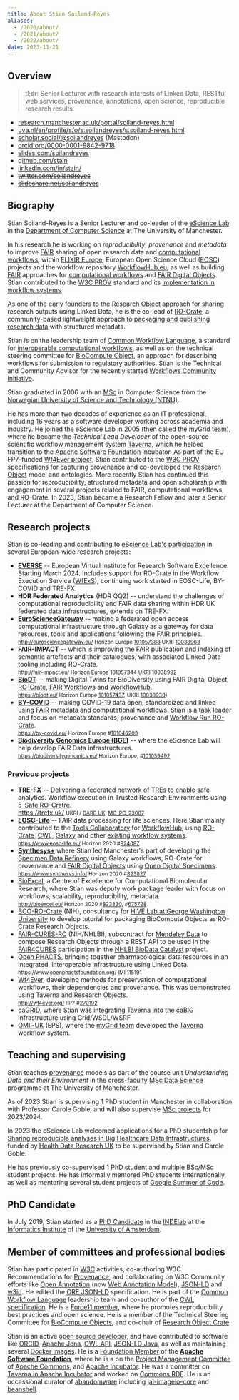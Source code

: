 ```yaml
---
title: About Stian Soiland-Reyes
aliases:
  - /2020/about/
  - /2021/about/
  - /2022/about/
date: 2023-11-21
---
```


## Overview

> tl;dr: Senior Lecturer with research interests of Linked Data, RESTful web services, provenance, annotations, open science, reproducible research results.

* <a rel="me" href="https://www.research.manchester.ac.uk/portal/soiland-reyes.html">research.manchester.ac.uk/portal/soiland-reyes.html</a>
* <a rel="me" href="https://www.uva.nl/en/profile/s/o/s.soilandreyes/s.soiland-reyes.html">uva.nl/en/profile/s/o/s.soilandreyes/s.soiland-reyes.html</a>
* <a rel="me" href="https://scholar.social/@soilandreyes">scholar.social/@soilandreyes</a> (Mastodon)
* <a rel="me" href="https://orcid.org/0000-0001-9842-9718">orcid.org/0000-0001-9842-9718</a>
* [slides.com/soilandreyes](https://slides.com/soilandreyes)
* [github.com/stain](https://github.com/stain)
* [linkedin.com/in/stain/](https://www.linkedin.com/in/stain/)
* ~~[twitter.com/soilandreyes](https://twitter.com/soilandreyes)~~
* ~~[slideshare.net/soilandreyes](https://www.slideshare.net/soilandreyes)~~

## Biography

Stian Soiland-Reyes is a Senior Lecturer and co-leader of the [eScience Lab](https://esciencelab.org.uk/ "eScience Lab at The University of Manchester") in the [Department of Computer Science](https://www.cs.manchester.ac.uk/) at The University of Manchester. 

In his research he is working on _reproducibility_, _provenance_ and _metadata_ to improve [FAIR](https://www.go-fair.org/fair-principles/ "FAIR principles") sharing of open research data and [computational workflows](https://doi.org/10.1162/dint_a_00033), within [ELIXIR Europe](https://elixir-europe.org/), European Open Science Cloud ([EOSC](https://ec.europa.eu/info/research-and-innovation/strategy/goals-research-and-innovation-policy/open-science/european-open-science-cloud-eosc_en)) projects and the workflow repository [WorkflowHub.eu](https://workflowhub.eu/), as well as building [FAIR](https://www.go-fair.org/fair-principles/) approaches for [computational workflows](https://workflows.community/groups/fair/) and [FAIR Digital Objects](https://fairdo.org/). Stian contributed to the [W3C PROV](https://www.w3.org/TR/prov-overview/) standard and its [implementation in workflow systems](https://doi.org/10.1093/gigascience/giz095 "Sharing interoperable workflow provenance: A review of best practices and their practical application in CWLProv"). 

As one of the early founders to the [Research Object](https://www.researchobject.org/) approach for sharing research outputs using Linked Data, he is the co-lead of [RO-Crate](https://www.researchobject.org/ro-crate/), a community-based lightweight approach to [packaging and publishing research data](https://www.researchobject.org/2021-packaging-research-artefacts-with-ro-crate/) with structured metadata. 

Stian is on the leadership team of [Common Workflow Language](https://www.commonwl.org/), a standard for [interoperable computational workflows](/2022/phd/methods-included/), as well as on the technical steering committee for [BioCompute Object](https://www.biocomputeobject.org/), an approach for describing workflows for submission to regulatory authorities. Stian is the Technical and Community Advisor for the recently started [Workflows Community Initiative](https://workflows.community/). 

Stian graduated in 2006 with an [MSc](https://doi.org/11250/251073) in Computer Science from the [Norwegian University of Science and Technology (NTNU)](https://www.ntnu.no/). 

He has more than two decades of experience as an IT professional, including 16 years as a software developer working across academia and industry. He joined the [eScience Lab](https://esciencelab.org.uk/ "eScience Lab") in 2005 (then called the [myGrid team](http://www.mygrid.org.uk/)), where he became the _Technical Lead Developer_ of the open-source scientific workflow management system [Taverna](http://taverna.incubator.apache.org/), which he helped transition to the [Apache Software Foundation](https://www.apache.org/ "ASF") incubator. As part of the EU FP7-funded [Wf4Ever project](/2020/archive/wf4ever/), Stian contributed to the [W3C PROV](https://www.w3.org/TR/prov-overview/ "W3C PROV-Overview") specifications for capturing provenance and co-developed the [Research Object](http://www.researchobject.org/) model and ontologies.  More recently Stian has continued this passion for reproducibility, structured metadata and open scholarship with engagement in several projects related to FAIR, computational workflows, and RO-Crate. In 2023, Stian became a Research Fellow and later a Senior Lecturer at the Department of Computer Science.

## Research projects

Stian is co-leading and contributing to [eScience Lab's participation](https://esciencelab.org.uk/projects/) in several European-wide research projects:

* **[EVERSE](https://esciencelab.org.uk/projects/everse/)** -- European Virtual Institute for Research Software Excellence. Starting March 2024. Includes support for RO-Crate in the Workflow Execution Service ([WfExS](https://github.com/inab/WfExS-backend)), continuing work started in EOSC-Life, BY-COVID and TRE-FX.
* **HDR Federated Analytics** (HDR QQ2) -- understand the challenges of computational reproducibility and FAIR data sharing within HDR UK federated data infrastructures, extends on TRE-FX.
* **[EuroScienceGateway](https://esciencelab.org.uk/projects/eurosciencegateway/)** -- making a federated open access computational infrastructure through Galaxy as a gateway for data resources, tools and applications following the FAIR principles.  
  <small><http://eurosciencegateway.eu/> Horizon Europe [101057388](https://doi.org/10.3030/101057388) UKRI [10038963](https://gtr.ukri.org/projects?ref=10038963)</small>
* **[FAIR-IMPACT](https://esciencelab.org.uk/projects/fair-impact/)** -- which is improving the FAIR publication and indexing of semantic artefacts and their catalogues, with associated Linked Data tooling including RO-Crate.  
  <small><http://fair-impact.eu/> Horizon Europe [101057344](https://doi.org/10.3030/101057344) UKRI [10038992](https://gtr.ukri.org/projects?ref=10038992)</small>
* **[BioDT](https://esciencelab.org.uk/projects/biodt/)** -- making Digital Twins for BioDiversity using FAIR Digital Object, [RO-Crate](https://www.researchobject.org/ro-crate/), [FAIR Workflows](https://workflows.community/groups/fair/) and [WorkflowHub](https://workflowhub.eu/).  
  <small><https://biodt.eu/> Horizon Europe [101057437](https://doi.org/10.3030/101057437), UKRI [10038930](https://gtr.ukri.org/projects?ref=10038930))</small>
* **[BY-COVID](https://esciencelab.org.uk/projects/by-covid/)** -- making COVID-19 data open, standardized and linked using FAIR metadata and computational workflows. Stian is a task leader and focus on metadata standards, provenance and [Workflow Run RO-Crate](https://www.researchobject.org/workflow-run-crate/).  
  <small><https://by-covid.eu/> Horizon Europe #[101046203](https://doi.org/10.3030/101046203)</small>
* **[Biodiversity Genomics Europe (BGE)](https://esciencelab.org.uk/projects/biodiversitygenomics/)** -- where the eScience Lab will help develop FAIR Data infrastructures.  
  <small><https://biodiversitygenomics.eu/> Horizon Europe, #[101059492](https://doi.org/10.3030/101059492)</small>


### Previous projects

* **[TRE-FX](https://esciencelab.org.uk/projects/tre-fx/)** -- Delivering a [federated network of TREs](https://doi.org/10.5281/zenodo.10055354) to enable safe analytics. Workflow execution in Trusted Research Environments using [5-Safe RO-Cratre](https://trefx.uk/5s-crate/).  
  https://trefx.uk/ <small>UKRI / [DARE UK](https://dareuk.org.uk/): [MC_PC_23007](https://gtr.ukri.org/projects?ref=MC_PC_23007)</small>
* **[EOSC-Life](https://esciencelab.org.uk/projects/eosclife/)** -- FAIR data processing for life sciences. Here Stian mainly contributed to the [Tools Collaboratory](https://www.eosc-life.eu/tools-workflows/) for [WorkflowHub](https://workflowhub.eu/), using [RO-Crate](https://www.researchobject.org/ro-crate/), [CWL](https://www.commonwl.org/), [Galaxy](https://galaxyproject.org/) and other [existing workflow systems](https://s.apache.org/existing-workflow-systems).  
  <small><https://www.eosc-life.eu/> Horizon 2020 #[824087](https://doi.org/10.3030/824087)</small>
* **[Synthesys+](https://esciencelab.org.uk/projects/synthesys/)**  where Stian led Manchester's part of developing the [Specimen Data Refinery](/2022/phd/specimen-data-refinery/) using Galaxy workflows, RO-Crate for provenance and [FAIR Digital Objects](/2022/phd/incrementally-building-fdos/) using [Open Digital Specimens](https://github.com/DiSSCo/openDS).  
  <small><https://www.synthesys.info/> Horizon 2020 #[823827](https://doi.org/10.3030/823827)</small>
* [BioExcel](https://esciencelab.org.uk/projects/bioexcel/), a Centre of Excellence for Computational Biomolecular Research, where Stian was deputy work package leader with focus on workflows, scalability, reproducibility, metadata.  
  <small><http://bioexcel.eu/> Horizon 2020 #[823830](https://doi.org/10.3030/823830), #[675728](https://doi.org/10.3030/675728)</small>
* [BCO-RO-Crate](https://biocompute-objects.github.io/bco-ro-crate) (NIH), consultancy for [HIVE Lab at George Washington University](https://hive.biochemistry.gwu.edu/) to develop tutorial for packaging BioCompute Objects as RO-Crate Research Objects.
* [FAIR-CURES-RO](https://esciencelab.org.uk/projects/ro-composer/) (NIH/NHLBI), subcontract for [Mendeley Data](https://data.mendeley.com/) to compose Research Objects through a REST API to be used in the [FAIR4CURES](https://www.elsevier.com/about/press-releases/archive/science-and-technology/elsevier-and-seven-bridges-receive-nih-data-commons-grant-for-biomedical-data-analysis) participation in the [NHLBI BioData Catalyst](https://biodatacatalyst.nhlbi.nih.gov/) project.
* [Open PHACTS](https://esciencelab.org.uk/projects/openphacts/), bringing together pharmacological data resources in an integrated, interoperable infrastructure using Linked Data.  
  <small><https://www.openphactsfoundation.org/> IMI [115191](https://cordis.europa.eu/project/id/115191)</small>
* [Wf4Ever](/2020/archive/wf4ever/), developing methods for preservation of computational workflows, their dependencies and provenance. This was demonstrated using Taverna and Research Objects.  
  <small><http://wf4ever.org/> FP7 #[270192](https://doi.org/10.3030/270192)</small>
* [caGRID](https://esciencelab.org.uk/projects/cagrid/), where Stian was integrating Taverna into the [caBIG](https://en.wikipedia.org/wiki/CaBIG) infrastructure using Grid/WSDL/WSRF
* [OMII-UK](https://web.archive.org/web/20070717065359/http://omii.ac.uk/) (EPS), where the [myGrid team](https://esciencelab.org.uk/about/#history) developed the [Taverna](https://en.wikipedia.org/wiki/Apache_Taverna) workflow system.

## Teaching and supervising

Stian teaches [provenance](/2022/prov/) models as part of the course unit _Understanding Data and their Environment_ in the cross-faculty [MSc Data Science](https://www.manchester.ac.uk/study/masters/courses/list/11552/msc-data-science-computer-science-data-informatics/) programme at The University of Manchester.

As of 2023 Stian is supervising 1 PhD student in Manchester in collaboration with Professor Carole Goble, and will also supervise [MSc projects](/2023/comp66090/) for 2023/2024. 

In 2023 the eScience Lab welcomed applications for a PhD studentship for [Sharing reproducible analyses in Big Healthcare Data Infrastructures](https://esciencelab.org.uk/hdr/phd/2023/07/18/hdr-uk-phd-studentship/), funded by [Health Data Research UK](https://www.hdruk.ac.uk/) to be supervised by Stian and Carole Goble.

He has previously co-supervised 1 PhD student and multiple BSc/MSc student projects. He has informally mentored PhD students internationally, as well as mentoring several student projects of [Google Summer of Code](https://summerofcode.withgoogle.com/).


## PhD Candidate

In July 2019, Stian started as a [PhD Candidate](/phd/) in the [INDElab](https://indelab.org/) at the [Informatics Institute](http://ivi.uva.nl/) of the [University of Amsterdam](http://uva.nl/).


## Member of committees and professional bodies

Stian has participated in [W3C](http://www.w3.org/) activities, co-authoring W3C Recommendations for [Provenance](http://www.w3.org/TR/prov-o/), and collaborating on W3C Community efforts like [Open Annotation](http://www.openannotation.org/spec/core/) (now [Web Annotation Model](https://www.w3.org/TR/annotation-model/)), [JSON-LD](http://json-ld.org/) and [w3id](https://w3id.org/). He edited the [ORE JSON-LD](http://www.openarchives.org/ore/0.9/jsonld) specification. He is part of the [Common Workflow Language](http://www.commonwl.org/) leadership team and co-author of the [CWL specification](http://www.commonwl.org/v1.0/). He is a [Force11 member](https://www.force11.org/users/stian-soiland-reyes), where he promotes reproducibility best practices and open science. He is a member of the Technical Steering Committee for [BioCompute Objects](http://biocomputeobject.org/), and co-chair of [Research Object Crate](http://researchobject.org/ro-crate/).

Stian is an active [open source developer](https://github.com/stain), and have contributed to software like [ORCID](https://github.com/ORCID/ORCID-Source), [Apache Jena](http://jena.apache.org/), [OWL API](https://github.com/owlcs/owlapi), [JSON-LD Java](https://github.com/jsonld-java/jsonld-java), as well as maintaining several [Docker images](https://hub.docker.com/u/stain/).  He is a [Foundation Member](https://www.apache.org/foundation/members) of the **[Apache Software Foundation](http://apache.org/)**, where he is a on the [Project Management Committee](https://www.apache.org/dev/pmc.html) of [Apache Commons](http://commons.apache.org/),  and [Apache Incubator](http://incubator.apache.org/). He was a committer on [Taverna in Apache Incubator](https://incubator.apache.org/projects/taverna.html) and worked on [Commons RDF](http://commons.apache.org/proper/commons-rdf/). He is an occassional curator of [abandomware](https://en.wikipedia.org/wiki/Abandonware) including [jai-imageio-core](https://github.com/jai-imageio/jai-imageio-core) and [beanshell](https://github.com/beanshell/beanshell).


